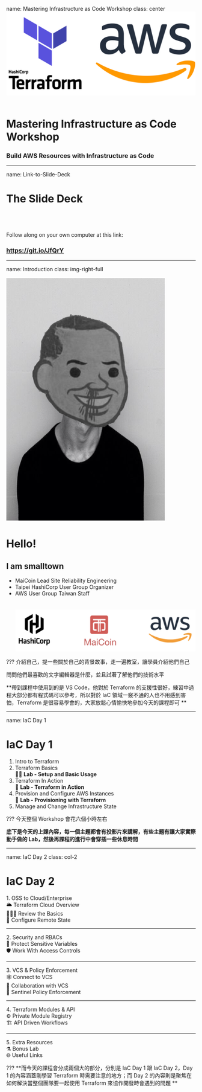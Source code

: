 name: Mastering Infrastructure as Code Workshop
class: center
![:scale 60%](images/intro/tf_aws.png)
<br><br>
# Mastering Infrastructure as Code Workshop
### Build AWS Resources with Infrastructure as Code

---
name: Link-to-Slide-Deck
# The Slide Deck
<br><br><br>
Follow along on your own computer at this link:

### <https://git.io/JfQrY>

---
name: Introduction
class: img-right-full

![](images/intro/profile.png)

# Hello!
## I am smalltown
  - MaiCoin Lead Site Reliability Engineering
  - Taipei HashiCorp User Group Organizer
  - AWS User Group Taiwan Staff
<br><br><br>
![:scale 100%](images/intro/profile-org.png)


???
介紹自己，提一些關於自己的背景故事，走一遍教室，讓學員介紹他們自己

問問他們最喜歡的文字編輯器是什麼，並且試著了解他們的技術水平

 **帶到課程中使用到的是 VS Code，他對於 Terraform 的支援性很好，練習中過程大部分都有程式碼可以參考，所以對於 IaC 領域一竅不通的人也不用感到害怕，Terraform 是很容易學會的，大家放鬆心情愉快地參加今天的課程即可
**

---
name: IaC Day 1
# IaC Day 1

1. Intro to Terraform<br>
2. Terraform Basics<br>
👩‍🔬 **Lab - Setup and Basic Usage**<br>
3. Terraform In Action<br>
🧪 **Lab - Terraform in Action**<br>
4. Provision and Configure AWS Instances<br>
🔬 **Lab - Provisioning with Terraform**<br>
5. Manage and Change Infrastructure State<br>

???
今天整個 Workshop 會花六個小時左右

**底下是今天的上課內容，每一個主題都會有投影片來講解，有些主題有讓大家實際動手做的 Lab，然後再課程的進行中會穿插一些休息時間**

---
name: IaC Day 2
class: col-2
# IaC Day 2

<div>
1. OSS to Cloud/Enterprise<br>
🌥️ Terraform Cloud Overview<br>
👨🏽‍🏫 Review the Basics<br>
🔗 Configure Remote State<br>
<hr>
2. Security and RBACs<br>
🔐 Protect Sensitive Variables<br>
🛡️ Work With Access Controls<br>
<hr>
3. VCS & Policy Enforcement<br>
🕸️ Connect to VCS<br>
👬 Collaboration with VCS<br>
👮 Sentinel Policy Enforcement<br>
<hr>
4. Terraform Modules & API<br>
⚙️ Private Module Registry<br>
🏗️ API Driven Workflows<br>
<hr>
5. Extra Resources<br>
⚗️ Bonus Lab<br>
🌐 Useful Links
</div>

???
**而今天的課程會分成兩個大的部分，分別是 IaC Day 1 跟 IaC Day 2，Day 1 的內容涵蓋剛學習 Terraform 時需要注意的地方；而 Day 2 的內容則是聚焦在如何解決當整個團隊要一起使用 Terraform 來協作開發時會遇到的問題
**
